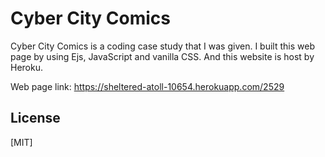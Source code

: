 # Cyber City Comics

Cyber City Comics is a coding case study that I was given. I built this web page by using Ejs, JavaScript and vanilla CSS. And this website is host by Heroku.

Web page link: https://sheltered-atoll-10654.herokuapp.com/2529

## License
[MIT]
